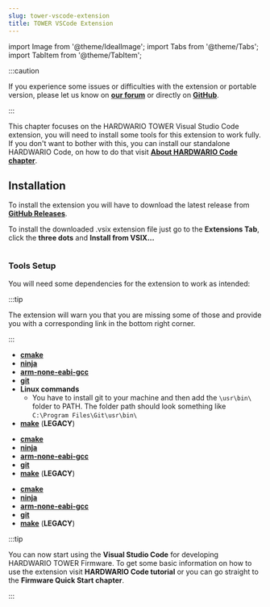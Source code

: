```yaml
---
slug: tower-vscode-extension
title: TOWER VSCode Extension
---
```

import Image from '@theme/IdealImage';
import Tabs from '@theme/Tabs';
import TabItem from '@theme/TabItem';

:::caution

If you experience some issues or difficulties with the extension or portable version, please let us know on [**our forum**](https://forum.hardwario.com/) or directly on [**GitHub**](https://github.com/hardwario/hardwario-tower-vscode-extension/issues).

:::

This chapter focuses on the HARDWARIO TOWER Visual Studio Code extension, you will need to install some tools for this extension to work fully. If you don't want to bother with this, you can install our standalone HARDWARIO Code, on how to do that visit [**About HARDWARIO Code chapter**](./about-hardwario-code.md).

## Installation

To install the extension you will have to download the latest release from [**GitHub Releases**](https://github.com/hardwario/hardwario-tower-vscode-extension/releases).

To install the downloaded .vsix extension file just go to the **Extensions Tab**, click the **three dots** and **Install from VSIX...**

<div class="container">
  <div class="row">
    <div class="col col--8">
      <div><Image img={require('./extension-install-guide.png')}/></div>
    </div>
    <div class="col col--2">
    </div>
  </div>
</div>

### Tools Setup

You will need some dependencies for the extension to work as intended:

:::tip

The extension will warn you that you are missing some of those and provide you with a corresponding link in the bottom right corner.

:::

<Tabs groupId="operating-system">
<TabItem value="windows" label="Windows" default>

- [**cmake**](https://cmake.org/install/)
- [**ninja**](https://github.com/ninja-build/ninja/releases)
- [**arm-none-eabi-gcc**](https://mynewt.apache.org/latest/get_started/native_install/cross_tools.html#installing-the-arm-toolchain-for-windows)
- [**git**](https://git-scm.com/book/en/v2/Getting-Started-Installing-Git)
- **Linux commands**
  - You have to install git to your machine and then add the `\usr\bin\` folder to PATH. The folder path should look something like `C:\Program Files\Git\usr\bin\`
- [**make**](https://www.technewstoday.com/install-and-use-make-in-windows/) (**LEGACY**)

</TabItem>
<TabItem value="linux" label="Linux">

- [**cmake**](https://cmake.org/install/)
- [**ninja**](https://github.com/ninja-build/ninja/releases)
- [**arm-none-eabi-gcc**](https://mynewt.apache.org/latest/get_started/native_install/cross_tools.html#installing-the-arm-toolchain-for-linux)
- [**git**](https://git-scm.com/book/en/v2/Getting-Started-Installing-Git)
- [**make**](https://linuxhint.com/install-make-ubuntu/) (**LEGACY**)

</TabItem>
<TabItem value="macOS" label="macOS">

- [**cmake**](https://cmake.org/install/)
- [**ninja**](https://github.com/ninja-build/ninja/releases)
- [**arm-none-eabi-gcc**](https://mynewt.apache.org/latest/get_started/native_install/cross_tools.html#installing-the-arm-toolchain-for-mac-os-x)
- [**git**](https://git-scm.com/book/en/v2/Getting-Started-Installing-Git)
- [**make**](https://formulae.brew.sh/formula/make) (**LEGACY**)

</TabItem>
</Tabs>

:::tip

You can now start using the **Visual Studio Code** for developing HARDWARIO TOWER Firmware. To get some basic information on how to use the extension visit **HARDWARIO Code tutorial** or you can go straight to the **Firmware Quick Start chapter**.

:::
